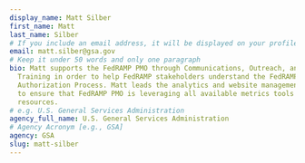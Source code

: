 ```yaml
---
display_name: Matt Silber
first_name: Matt
last_name: Silber
# If you include an email address, it will be displayed on your profile page
email: matt.silber@gsa.gov
# Keep it under 50 words and only one paragraph
bio: Matt supports the FedRAMP PMO through Communications, Outreach, and
  Training in order to help FedRAMP stakeholders understand the FedRAMP
  Authorization Process. Matt leads the analytics and website management support
  to ensure that FedRAMP PMO is leveraging all available metrics tools and
  resources.
# e.g. U.S. General Services Administration
agency_full_name: U.S. General Services Administration
# Agency Acronym [e.g., GSA]
agency: GSA
slug: matt-silber
---
```

